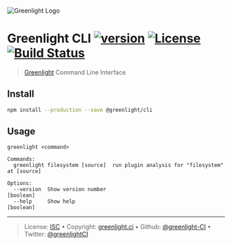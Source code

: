 ![Greenlight Logo](https://gitcdn.link/repo/greenlight-ci/brand/master/logo/banner.svg)

# Greenlight CLI [![version][npm-version]][npm-url] [![License][license-image]][license-url] [![Build Status][travis-image]][travis-url]

> [Greenlight][] Command Line Interface

## Install

```bash
npm install --production --save @greenlight/cli
```

## Usage

```plain
greenlight <command>

Commands:
  greenlight filesystem [source]  run plugin analysis for "filesystem" at [source]

Options:
  --version  Show version number                                       [boolean]
  --help     Show help                                                 [boolean]
```

---

> License: [ISC][license-url] • 
> Copyright: [greenlight.ci](https://greenlight.ci) • 
> Github: [@greenlight-CI](https://github.com/greenlight-CI) • 
> Twitter: [@greenlightCI](https://twitter.com/greenlightCI)

[greenlight]: https://greenlight.ci

[license-image]: https://img.shields.io/github/license/greenlight/cli.svg?style=flat-square

[license-url]: http://choosealicense.com/licenses/isc/

[npm-url]: https://www.npmjs.com/package/@greenlight/cli

[npm-version]: https://img.shields.io/npm/v/@greenlight/cli.svg?style=flat-square

[travis-image]: https://img.shields.io/travis/greenlight-ci/cli.svg?style=flat-square

[travis-url]: https://travis-ci.org/greenlight-ci/cli
